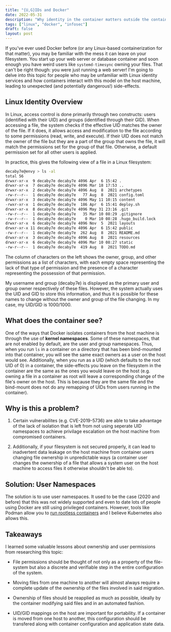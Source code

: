 ```yaml
---
title: "{U,G}IDs and Docker"
date: 2022-05-31
description: "Why identity in the container matters outside the container"
tags: ["linux", "docker", "infosec"]
draft: false
layout: post
---
```


If you've ever used Docker before (or any Linux-based containerization for that
matter), you may be familiar with the mess it can leave on your filesystem. You
start up your web server or database container and soon enough you have weird
users like `systemd-timesync` owning your files. That can't be right though: you
were just running a web server! I'm going to delve into this topic for people
who may be unfamiliar with Linux identity services and how containers interact
with this model on the host machine, leading to unexpected (and potentially
dangerous!) side-effects.

## Linux Identity Overview

In Linux, access control is done primarily through two constructs: users
(identified with their UID) and groups (identified through their GID). When
accessing a file, the system checks if the effective UID matches the owner of
the file. If it does, it allows access and modification to the file according to
some permissions (read, write, and execute). If their UID does not match the
owner of the file but they are a part of the group that owns the file, it will
match the permissions set for the group of that file. Otherwise, a default
permission set for all other users is applied.

In practice, this gives the following view of a file in a Linux filesystem:

```sh
decaby7e@envy > ls -al
total 56
drwxr-xr-x  9 decaby7e decaby7e 4096 Apr  6 15:42 .
drwxr-xr-x  7 decaby7e decaby7e 4096 Mar 18 17:53 ..
drwxr-xr-x  2 decaby7e decaby7e 4096 Aug  8  2021 archetypes
-rw-r--r--  1 decaby7e decaby7e   77 Aug  8  2021 config.toml
drwxr-xr-x  3 decaby7e decaby7e 4096 May 11 10:15 content
-rwxr-xr-x  1 decaby7e decaby7e  186 Apr  6 15:41 deploy.sh
drwxr-xr-x  8 decaby7e decaby7e 4096 May 31 23:16 .git
-rw-r--r--  1 decaby7e decaby7e   35 Mar 10 08:29 .gitignore
-rw-r--r--  1 decaby7e decaby7e    0 Mar 10 08:28 .hugo_build.lock
drwxr-xr-x  6 decaby7e decaby7e 4096 Nov  5  2021 layouts
drwxr-xr-x 11 decaby7e decaby7e 4096 Apr  6 15:42 public
-rw-r--r--  1 decaby7e decaby7e  262 Aug  8  2021 README.md
drwxr-xr-x  3 decaby7e decaby7e 4096 Aug  8  2021 resources
drwxr-xr-x  6 decaby7e decaby7e 4096 Mar 10 08:27 static
-rw-r--r--  1 decaby7e decaby7e  419 Aug  8  2021 TODO.md
```

The column of characters on the left shows the owner, group, and other
permissions as a list of characters, with each empty space representing the lack
of that type of permission and the presence of a character representing the
possession of that permission.

My username and group (decaby7e) is displayed as the primary user and group
owner respectively of these files. However, the system actually uses the UID and
GID to store this information, and thus it is possible for these names to change
without the owner and group of the file changing. In my case, my UID/GID is
1000/1000.

## What does the container see?

One of the ways that Docker isolates containers from the host machine is through
the use of **kernel namespaces**. Some of these namespaces, that are not enabled
by default, are the user and group namespaces. Thus, when you run `ls` in a
container on a directory that has been bind-mounted into that container, you
will see the same exact owners as a user on the host would see. Additionally,
when you run as a UID (which defaults to the root UID of 0) in a container, the
side-effects you leave on the filesystem in the container are the same as the
ones you would leave on the host (e.g. owning a file in a container as root will
leave a corresponding change of the file's owner on the host. This is because
they are the same file and the bind-mount does not do any remapping of UIDs from
users running in the container).

## Why is this a problem?

1. Certain vulnerabilites (e.g. CVE-2019-5736) are able to take advantage of the
   lack of isolation that is left from not using seperate UID namespaces to
   achieve privilage escalation on the host machine from compromised containers.

2. Additionally, if your filesystem is not secured properly, it can lead to
   inadvertent data leakage on the host machine from container users changing
   file ownership in unpredictable ways (a container user changes the ownership
   of a file that allows a system user on the host machine to access files it
   otherwise shouldn't be able to).

## Solution: User Namespaces

The solution is to use user namespaces. It used to be the case (2020 and before)
that this was not widely supported and even to date lots of people using Docker
are still using privileged containers. However, tools like Podman allow you to
[run rootless
containers](https://github.com/containers/podman/blob/main/docs/tutorials/rootless_tutorial.md)
and I believe Kubernetes also allows this.

## Takeaways

I learned some valuable lessons about ownership and user permissions from
researching this topic:

- File permissions should be thought of not only as a property of the
  file-system but also a discrete and verifiable step in the entire
  configuration of the system.

- Moving files from one machine to another will almost always require a complete
  update of the ownership of the files involved in said migration.

- Ownership of files should be reapplied as much as possible, ideally by the
  container modifying said files and in an automated fashion.

- UID/GID mappings on the host are important for portability. If a container is
  moved from one host to another, this configuration should be transfered along
  with container configuration and application state data.
